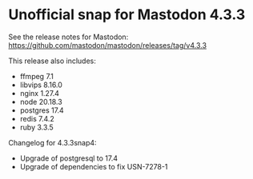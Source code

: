 # Unofficial snap for Mastodon 4.3.3

See the release notes for Mastodon: https://github.com/mastodon/mastodon/releases/tag/v4.3.3

This release also includes:

* ffmpeg 7.1
* libvips 8.16.0
* nginx 1.27.4
* node 20.18.3
* postgres 17.4
* redis 7.4.2
* ruby 3.3.5

Changelog for 4.3.3snap4:

* Upgrade of postgresql to 17.4
* Upgrade of dependencies to fix USN-7278-1
